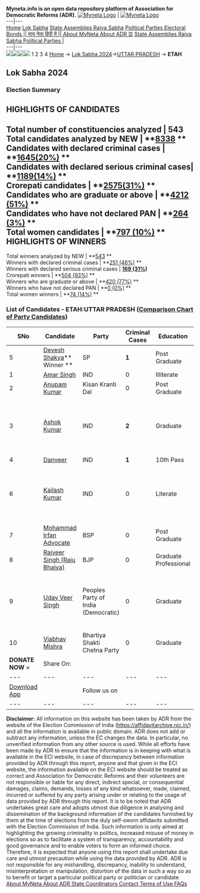 **Myneta.info is an open data repository platform of Association for Democratic Reforms (ADR).**
[![Myneta Logo](https://www.myneta.info/lib/img/myneta-logo.png)](https://www.myneta.info/) | [![Myneta Logo](https://www.myneta.info/lib/img/adr-logo.png)](https://adrindia.org)  
---|---  
[Home](https://www.myneta.info/) [Lok Sabha](https://www.myneta.info/#ls "Lok Sabha") [ State Assemblies ](https://www.myneta.info/#sa "State Assemblies") [Rajya Sabha](https://www.myneta.info/#rs "Rajya Sabha") [Political Parties ](https://www.myneta.info/party "Political Parties") [ Electoral Bonds ](https://www.myneta.info/electoral_bonds "Electoral Bonds") [ || माय नेता हिंदी में || ](https://translate.google.co.in/translate?prev=hp&hl=en&js=y&u=www.myneta.info&sl=en&tl=hi&history_state0=) [ About MyNeta ](https://adrindia.org/content/about-myneta) [ About ADR ](https://adrindia.org/about-adr/who-we-are) [☰](javascript:void\(0\))
[ State Assemblies ](https://www.myneta.info/#sa "State Assemblies") [ Rajya Sabha ](https://www.myneta.info/#rs "Rajya Sabha") [ Political Parties ](https://www.myneta.info/party "Political Parties")
|   
---|---  
![](https://www.myneta.info/lib/img/banner/banner-1.png)![](https://www.myneta.info/lib/img/banner/banner-2.png)![](https://www.myneta.info/lib/img/banner/banner-3.png)![](https://www.myneta.info/lib/img/banner/banner-4.png)
1  2  3  4 
[Home](https://www.myneta.info/) → [Lok Sabha 2024](https://www.myneta.info/LokSabha2024/)→[UTTAR PRADESH](https://www.myneta.info/LokSabha2024/index.php?action=show_constituencies&state_id=35) → **ETAH**
### 
## Lok Sabha 2024
###  Election Summary 
HIGHLIGHTS OF CANDIDATES  
---  
Total number of constituencies analyzed |  543   
Total candidates analyzed by NEW | **[8338](https://www.myneta.info/LokSabha2024/index.php?action=summary&subAction=candidates_analyzed&sort=candidate#summary) **  
Candidates with declared criminal cases | **[1645(20%)](https://www.myneta.info/LokSabha2024/index.php?action=summary&subAction=crime&sort=candidate#summary) **  
Candidates with declared serious criminal cases| **[1189(14%)](https://www.myneta.info/LokSabha2024/index.php?action=summary&subAction=serious_crime&sort=candidate#summary) **  
Crorepati candidates | **[2575(31%)](https://www.myneta.info/LokSabha2024/index.php?action=summary&subAction=crorepati&sort=candidate#summary) **  
Candidates who are graduate or above | **[4212 (51%)](https://www.myneta.info/LokSabha2024/index.php?action=summary&subAction=education&sort=candidate#summary) **  
Candidates who have not declared PAN | **[264 (3%)](https://www.myneta.info/LokSabha2024/index.php?action=summary&subAction=without_pan&sort=candidate#summary) **  
Total women candidates | **[797 (10%)](https://www.myneta.info/LokSabha2024/index.php?action=summary&subAction=women_candidate&sort=candidate#summary) **  
HIGHLIGHTS OF WINNERS  
---  
Total winners analyzed by NEW | **[543](https://www.myneta.info/LokSabha2024/index.php?action=summary&subAction=winner_analyzed&sort=candidate#summary) **  
Winners with declared criminal cases | **[251 (46%)](https://www.myneta.info/LokSabha2024/index.php?action=summary&subAction=winner_crime&sort=candidate#summary) **  
Winners with declared serious criminal cases | **[169 (31%)](https://www.myneta.info/LokSabha2024/index.php?action=summary&subAction=winner_serious_crime&sort=candidate#summary)**  
Crorepati winners | **[504 (93%)](https://www.myneta.info/LokSabha2024/index.php?action=summary&subAction=winner_crorepati&sort=candidate#summary) **  
Winners who are graduate or above | **[420 (77%)](https://www.myneta.info/LokSabha2024/index.php?action=summary&subAction=winner_education&sort=candidate#summary) **  
Winners who have not declared PAN | **[0 (0%)](https://www.myneta.info/LokSabha2024/index.php?action=summary&subAction=winner_without_pan&sort=candidate#summary) **  
Total women winners | **[74 (14%)](https://www.myneta.info/LokSabha2024/index.php?action=summary&subAction=winner_women&sort=candidate#summary) **  
### List of Candidates - ETAH:UTTAR PRADESH ([Comparison Chart of Party Candidates](https://www.myneta.info/LokSabha2024/comparisonchart.php?constituency_id=471))
SNo | Candidate| Party| Criminal Cases| Education| Age| Total Assets| Liabilities  
---|---|---|---|---|---|---|---  
5  | [Devesh Shakya](https://www.myneta.info/LokSabha2024/candidate.php?candidate_id=3703)** Winner ** | SP | **1** | Post Graduate| 42 | Rs 3,40,61,340 ~ 3 Crore+ | Rs 4,42,323 ~ 4 Lacs+  
1  | [Amar Singh](https://www.myneta.info/LokSabha2024/candidate.php?candidate_id=4217) | IND | 0 | Illiterate| 51 | Rs 33,98,960 ~ 33 Lacs+ | Rs 0 ~   
2  | [Anupam Kumar](https://www.myneta.info/LokSabha2024/candidate.php?candidate_id=4680) | Kisan Kranti Dal | 0 | Post Graduate| 34 | Rs 2,16,558 ~ 2 Lacs+ | Rs 0 ~   
3  | [Ashok Kumar](https://www.myneta.info/LokSabha2024/candidate.php?candidate_id=4218) | IND | **2** | Graduate| 59 | ![](https://myneta.info/image_v2.php?myneta_folder=LokSabha2024&candidate_id=4218&col=ta) | ![](https://myneta.info/image_v2.php?myneta_folder=LokSabha2024&candidate_id=4218&col=lia)  
4  | [Danveer](https://www.myneta.info/LokSabha2024/candidate.php?candidate_id=4219) | IND | **1** | 10th Pass| 47 | Rs 68,18,000 ~ 68 Lacs+ | Rs 4,50,000 ~ 4 Lacs+  
6  | [Kailash Kumar](https://www.myneta.info/LokSabha2024/candidate.php?candidate_id=4215) | IND | 0 | Literate| 35 | ![](https://myneta.info/image_v2.php?myneta_folder=LokSabha2024&candidate_id=4215&col=ta) | ![](https://myneta.info/image_v2.php?myneta_folder=LokSabha2024&candidate_id=4215&col=lia)  
7  | [Mohammad Irfan Advocate](https://www.myneta.info/LokSabha2024/candidate.php?candidate_id=4214) | BSP | 0 | Post Graduate| 59 | Rs 4,47,88,500 ~ 4 Crore+ | Rs 0 ~   
8  | [Rajveer Singh (Raju Bhaiya)](https://www.myneta.info/LokSabha2024/candidate.php?candidate_id=3485) | BJP | 0 | Graduate Professional| 63 | Rs 39,23,82,732 ~ 39 Crore+ | Rs 0 ~   
9  | [Uday Veer Singh](https://www.myneta.info/LokSabha2024/candidate.php?candidate_id=4679) | Peoples Party of India (Democratic) | 0 | Graduate| 35 | ![](https://myneta.info/image_v2.php?myneta_folder=LokSabha2024&candidate_id=4679&col=ta) | ![](https://myneta.info/image_v2.php?myneta_folder=LokSabha2024&candidate_id=4679&col=lia)  
10  | [Viabhav Mishra](https://www.myneta.info/LokSabha2024/candidate.php?candidate_id=4681) | Bhartiya Shakti Chetna Party | 0 | Graduate| 28 | Rs 1,51,53,506 ~ 1 Crore+ | Rs 5,24,245 ~ 5 Lacs+  
|  **DONATE NOW** × |  Share On:  | [](https://api.whatsapp.com/send?text=https%3A%2F%2Fmyneta.info%2Fpunjab2022%2Findex.php%3Faction%3Dshow_constituencies%26state_id%3D19) | [](https://www.facebook.com/sharer/sharer.php?u=https%3A%2F%2Fmyneta.info%2Fpunjab2022%2Findex.php%3Faction%3Dshow_constituencies%26state_id%3D19) | [](https://twitter.com/share?url=https%3A%2F%2Fmyneta.info%2Fpunjab2022%2Findex.php%3Faction%3Dshow_constituencies%26state_id%3D19)  
---|---|---|---|---  
| [ Download App ](https://play.google.com/store/apps/details?id=com.webrosoft.myneta1&pcampaignid=pcampaignidMKT-Other-global-all-co-prtnr-py-PartBadge-Mar2515-1) | [](https://play.google.com/store/apps/details?id=com.webrosoft.myneta1&pcampaignid=pcampaignidMKT-Other-global-all-co-prtnr-py-PartBadge-Mar2515-1) |  Follow us on  | [](https://www.facebook.com/adrindia.org/) | [](https://twitter.com/adrspeaks) | [](https://groups.google.com/g/national-election-watch?hl=en&pli=1) | [](https://www.instagram.com/adrspeaks/) | [](https://www.youtube.com/user/adrspeaks) | [](https://sharechat.com/profile/adrspeaks)  
---|---|---|---|---|---|---|---|---  
**Disclaimer:** All information on this website has been taken by ADR from the website of the Election Commission of India (https://affidavitarchive.nic.in/) and all the information is available in public domain. ADR does not add or subtract any information, unless the EC changes the data. In particular, no unverified information from any other source is used. While all efforts have been made by ADR to ensure that the information is in keeping with what is available in the ECI website, in case of discrepancy between information provided by ADR through this report, anyone and that given in the ECI website, the information available on the ECI website should be treated as correct and Association for Democratic Reforms and their volunteers are not responsible or liable for any direct, indirect special, or consequential damages, claims, demands, losses of any kind whatsoever, made, claimed, incurred or suffered by any party arising under or relating to the usage of data provided by ADR through this report. It is to be noted that ADR undertakes great care and adopts utmost due diligence in analysing and dissemination of the background information of the candidates furnished by them at the time of elections from the duly self-sworn affidavits submitted with the Election Commission of India. Such information is only aimed at highlighting the growing criminality in politics, increased misuse of money in elections so as to facilitate a system of transparency, accountability and good governance and to enable voters to form an informed choice. Therefore, it is expected that anyone using this report shall undertake due care and utmost precaution while using the data provided by ADR. ADR is not responsible for any mishandling, discrepancy, inability to understand, misinterpretation or manipulation, distortion of the data in such a way so as to benefit or target a particular political party or politician or candidate. 
[ About MyNeta ](https://adrindia.org/content/about-myneta) [ About ADR ](https://adrindia.org/about-adr/who-we-are) [ State Coordinators ](https://adrindia.org/about-adr/state-coordinators) [ Contact ](https://adrindia.org/contact-us) [ Terms of Use ](https://adrindia.org/content/adr-terms-use) [ FAQs ](https://adrindia.org/content/faqs)
